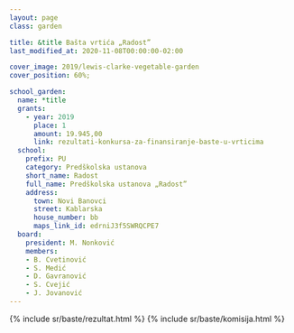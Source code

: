 ```yaml
---
layout: page
class: garden

title: &title Bašta vrtića „Radost”
last_modified_at: 2020-11-08T00:00:00-02:00

cover_image: 2019/lewis-clarke-vegetable-garden
cover_position: 60%;

school_garden:
  name: *title
  grants:
    - year: 2019
      place: 1
      amount: 19.945,00
      link: rezultati-konkursa-za-finansiranje-baste-u-vrticima
  school:
    prefix: PU
    category: Predškolska ustanova
    short_name: Radost
    full_name: Predškolska ustanova „Radost”
    address:
      town: Novi Banovci
      street: Kablarska
      house_number: bb
      maps_link_id: edrniJ3f5SWRQCPE7
  board:
    president: M. Nonković
    members:
    - B. Cvetinović
    - S. Medić
    - D. Gavranović
    - S. Cvejić
    - J. Jovanović
---
```


{% include sr/baste/rezultat.html %}
{% include sr/baste/komisija.html %}
